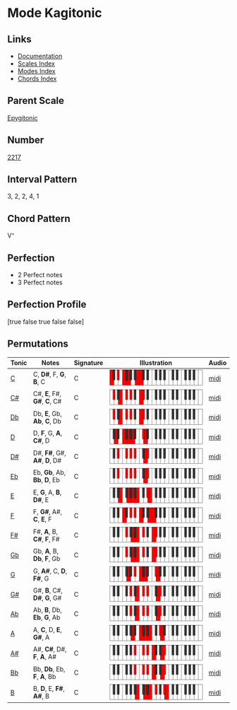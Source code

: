 # Mode Kagitonic

## Links

- [Documentation](index.md)
- [Scales Index](Scales.md)
- [Modes Index](Modes.md)
- [Chords Index](Chords.md)

## Parent Scale

[Epygitonic](ScaleEpygitonic.md)

## Number

[2217](https://ianring.com/musictheory/scales/2217)

## Interval Pattern

3, 2, 2, 4, 1

## Chord Pattern

V⁺

## Perfection

- 2 Perfect notes
- 3 Perfect notes

## Perfection Profile

[true false true false false]

## Permutations

| Tonic | Notes | Signature | Illustration | Audio |
|-------|-------|-----------|--------------|-------|
| [C](ModeCNaturalKagitonic.md) | C, **D#**, F, **G**, **B**, C | C | ![CNaturalKagitonic](ModeCNaturalKagitonic.png) | [midi](https://github.com/edipermadi/music/blob/main/docs/ModeCNaturalKagitonic.mid?raw=true) |
| [C#](ModeCSharpKagitonic.md) | C#, **E**, F#, **G#**, **C**, C# | C | ![CSharpKagitonic](ModeCSharpKagitonic.png) | [midi](https://github.com/edipermadi/music/blob/main/docs/ModeCSharpKagitonic.mid?raw=true) |
| [Db](ModeDFlatKagitonic.md) | Db, **E**, Gb, **Ab**, **C**, Db | C | ![DFlatKagitonic](ModeDFlatKagitonic.png) | [midi](https://github.com/edipermadi/music/blob/main/docs/ModeDFlatKagitonic.mid?raw=true) |
| [D](ModeDNaturalKagitonic.md) | D, **F**, G, **A**, **C#**, D | C | ![DNaturalKagitonic](ModeDNaturalKagitonic.png) | [midi](https://github.com/edipermadi/music/blob/main/docs/ModeDNaturalKagitonic.mid?raw=true) |
| [D#](ModeDSharpKagitonic.md) | D#, **F#**, G#, **A#**, **D**, D# | C | ![DSharpKagitonic](ModeDSharpKagitonic.png) | [midi](https://github.com/edipermadi/music/blob/main/docs/ModeDSharpKagitonic.mid?raw=true) |
| [Eb](ModeEFlatKagitonic.md) | Eb, **Gb**, Ab, **Bb**, **D**, Eb | C | ![EFlatKagitonic](ModeEFlatKagitonic.png) | [midi](https://github.com/edipermadi/music/blob/main/docs/ModeEFlatKagitonic.mid?raw=true) |
| [E](ModeENaturalKagitonic.md) | E, **G**, A, **B**, **D#**, E | C | ![ENaturalKagitonic](ModeENaturalKagitonic.png) | [midi](https://github.com/edipermadi/music/blob/main/docs/ModeENaturalKagitonic.mid?raw=true) |
| [F](ModeFNaturalKagitonic.md) | F, **G#**, A#, **C**, **E**, F | C | ![FNaturalKagitonic](ModeFNaturalKagitonic.png) | [midi](https://github.com/edipermadi/music/blob/main/docs/ModeFNaturalKagitonic.mid?raw=true) |
| [F#](ModeFSharpKagitonic.md) | F#, **A**, B, **C#**, **F**, F# | C | ![FSharpKagitonic](ModeFSharpKagitonic.png) | [midi](https://github.com/edipermadi/music/blob/main/docs/ModeFSharpKagitonic.mid?raw=true) |
| [Gb](ModeGFlatKagitonic.md) | Gb, **A**, B, **Db**, **F**, Gb | C | ![GFlatKagitonic](ModeGFlatKagitonic.png) | [midi](https://github.com/edipermadi/music/blob/main/docs/ModeGFlatKagitonic.mid?raw=true) |
| [G](ModeGNaturalKagitonic.md) | G, **A#**, C, **D**, **F#**, G | C | ![GNaturalKagitonic](ModeGNaturalKagitonic.png) | [midi](https://github.com/edipermadi/music/blob/main/docs/ModeGNaturalKagitonic.mid?raw=true) |
| [G#](ModeGSharpKagitonic.md) | G#, **B**, C#, **D#**, **G**, G# | C | ![GSharpKagitonic](ModeGSharpKagitonic.png) | [midi](https://github.com/edipermadi/music/blob/main/docs/ModeGSharpKagitonic.mid?raw=true) |
| [Ab](ModeAFlatKagitonic.md) | Ab, **B**, Db, **Eb**, **G**, Ab | C | ![AFlatKagitonic](ModeAFlatKagitonic.png) | [midi](https://github.com/edipermadi/music/blob/main/docs/ModeAFlatKagitonic.mid?raw=true) |
| [A](ModeANaturalKagitonic.md) | A, **C**, D, **E**, **G#**, A | C | ![ANaturalKagitonic](ModeANaturalKagitonic.png) | [midi](https://github.com/edipermadi/music/blob/main/docs/ModeANaturalKagitonic.mid?raw=true) |
| [A#](ModeASharpKagitonic.md) | A#, **C#**, D#, **F**, **A**, A# | C | ![ASharpKagitonic](ModeASharpKagitonic.png) | [midi](https://github.com/edipermadi/music/blob/main/docs/ModeASharpKagitonic.mid?raw=true) |
| [Bb](ModeBFlatKagitonic.md) | Bb, **Db**, Eb, **F**, **A**, Bb | C | ![BFlatKagitonic](ModeBFlatKagitonic.png) | [midi](https://github.com/edipermadi/music/blob/main/docs/ModeBFlatKagitonic.mid?raw=true) |
| [B](ModeBNaturalKagitonic.md) | B, **D**, E, **F#**, **A#**, B | C | ![BNaturalKagitonic](ModeBNaturalKagitonic.png) | [midi](https://github.com/edipermadi/music/blob/main/docs/ModeBNaturalKagitonic.mid?raw=true) |

